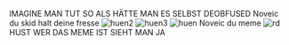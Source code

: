 IMAGINE MAN TUT SO ALS HÄTTE MAN ES SELBST DEOBFUSED
Noveic du skid halt deine fresse
![huen2](https://user-images.githubusercontent.com/111784551/188498102-7c0303cf-4b69-417b-b7b6-c680fa641911.png)
![huen3](https://user-images.githubusercontent.com/111784551/188498119-50a97ae2-5016-4304-bb47-3ec764ae6e7f.png)
![huen](https://user-images.githubusercontent.com/111784551/188498124-a3fb9294-0e7d-46a7-98a6-ac78dbb27407.png)
Noveic du meme 
![rd](https://user-images.githubusercontent.com/111784551/188499465-dd0e104d-e34f-4012-bcd4-c36b77387c5d.png)
HUST WER DAS MEME IST SIEHT MAN JA
